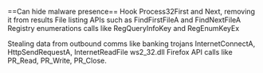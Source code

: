 ==Can hide malware presence==
Hook Process32First and Next, removing it from results
File listing APIs such as FindFirstFileA and FindNextFileA
Registry enumerations calls like RegQueryInfoKey and RegEnumKeyEx

Stealing data from outbound comms like banking trojans
InternetConnectA, HttpSendRequestA, InternetReadFile
ws2_32.dll
Firefox API calls like PR_Read, PR_Write, PR_Close.


